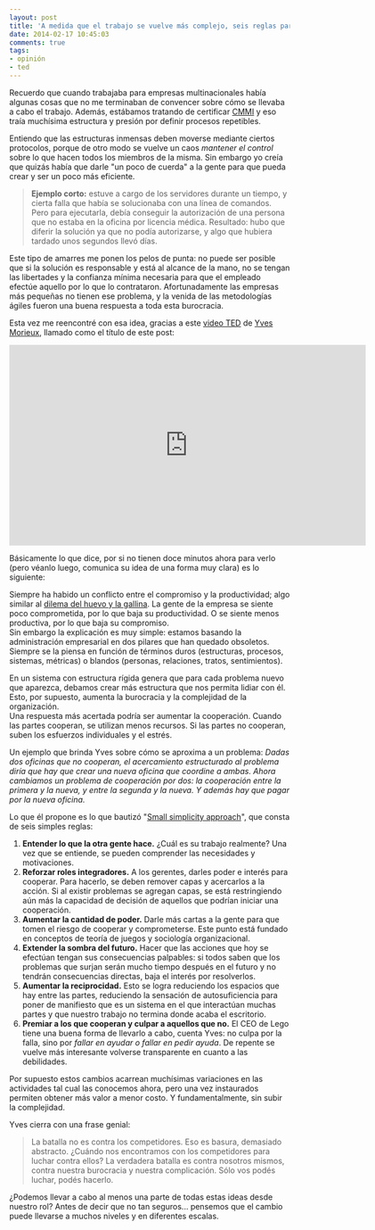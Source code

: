 ```yaml
---
layout: post
title: 'A medida que el trabajo se vuelve más complejo, seis reglas para simplificar'
date: 2014-02-17 10:45:03
comments: true
tags:
- opinión
- ted
---
```


Recuerdo que cuando trabajaba para empresas multinacionales había algunas cosas que no me terminaban de convencer sobre cómo se llevaba a cabo el trabajo. Además, estábamos tratando de certificar [CMMI][cmmi] y eso traía muchísima estructura y presión por definir procesos repetibles.

Entiendo que las estructuras inmensas deben moverse mediante ciertos protocolos, porque de otro modo se vuelve un caos *mantener el control* sobre lo que hacen todos los miembros de la misma. Sin embargo yo creía que quizás había que darle "un poco de cuerda" a la gente para que pueda crear y ser un poco más eficiente.

> **Ejemplo corto:** estuve a cargo de los servidores durante un tiempo, y cierta falla que había se solucionaba con una línea de comandos. Pero para ejecutarla, debía conseguir la autorización de una persona que no estaba en la oficina por licencia médica. Resultado: hubo que diferir la solución ya que no podía autorizarse, y algo que hubiera tardado unos segundos llevó días.

Este tipo de amarres me ponen los pelos de punta: no puede ser posible que si la solución es responsable y está al alcance de la mano, no se tengan las libertades y la confianza mínima necesaria para que el empleado efectúe aquello por lo que lo contrataron. Afortunadamente las empresas más pequeñas no tienen ese problema, y la venida de las metodologías ágiles fueron una buena respuesta a toda esta burocracia.

Esta vez me reencontré con esa idea, gracias a este [video TED][video] de [Yves Morieux][yves], llamado como el título de este post:

<iframe src="http://embed.ted.com/talks/yves_morieux_as_work_gets_more_complex_6_rules_to_simplify.html" width="640" height="360" frameborder="0" scrolling="no" webkitAllowFullScreen mozallowfullscreen allowFullScreen></iframe>

Básicamente lo que dice, por si no tienen doce minutos ahora para verlo (pero véanlo luego, comunica su idea de una forma muy clara) es lo siguiente:

Siempre ha habido un conflicto entre el compromiso y la productividad; algo similar al [dilema del huevo y la gallina][huevo]. La gente de la empresa se siente poco comprometida, por lo que baja su productividad. O se siente menos productiva, por lo que baja su compromiso.  
Sin embargo la explicación es muy simple: estamos basando la administración empresarial en dos pilares que han quedado obsoletos. Siempre se la piensa en función de términos duros (estructuras, procesos, sistemas, métricas) o blandos (personas, relaciones, tratos, sentimientos).

En un sistema con estructura rígida genera que para cada problema nuevo que aparezca, debamos crear más estructura que nos permita lidiar con él. Esto, por supuesto, aumenta la burocracia y la complejidad de la organización.  
Una respuesta más acertada podría ser aumentar la cooperación. Cuando las partes cooperan, se utilizan menos recursos. Si las partes no cooperan, suben los esfuerzos individuales y el estrés.

Un ejemplo que brinda Yves sobre cómo se aproxima a un problema: *Dadas dos oficinas que no cooperan, el acercamiento estructurado al problema diría que hay que crear una nueva oficina que coordine a ambas. Ahora cambiamos un problema de cooperación por dos: la cooperación entre la primera y la nueva, y entre la segunda y la nueva. Y además hay que pagar por la nueva oficina.*

Lo que él propone es lo que bautizó "[Small simplicity approach][nota]", que consta de seis simples reglas:

1. **Entender lo que la otra gente hace.** ¿Cuál es su trabajo realmente? Una vez que se entiende, se pueden comprender las necesidades y motivaciones.
2. **Reforzar roles integradores.** A los gerentes, darles poder e interés para cooperar. Para hacerlo, se deben remover capas y acercarlos a la acción. Si al existir problemas se agregan capas, se está restringiendo aún más la capacidad de decisión de aquellos que podrían iniciar una cooperación.
3. **Aumentar la cantidad de poder.** Darle más cartas a la gente para que tomen el riesgo de cooperar y comprometerse. Este punto está fundado en conceptos de teoría de juegos y sociología organizacional.
4. **Extender la sombra del futuro.** Hacer que las acciones que hoy se efectúan tengan sus consecuencias palpables: si todos saben que los problemas que surjan serán mucho tiempo después en el futuro y no tendrán consecuencias directas, baja el interés por resolverlos.
5. **Aumentar la reciprocidad.** Esto se logra reduciendo los espacios que hay entre las partes, reduciendo la sensación de autosuficiencia para poner de manifiesto que es un sistema en el que interactúan muchas partes y que nuestro trabajo no termina donde acaba el escritorio.
6. **Premiar a los que cooperan y culpar a aquellos que no.** El CEO de Lego tiene una buena forma de llevarlo a cabo, cuenta Yves: no culpa por la falla, sino por *fallar en ayudar o fallar en pedir ayuda*. De repente se vuelve más interesante volverse transparente en cuanto a las debilidades.

Por supuesto estos cambios acarrean muchísimas variaciones en las actividades tal cual las conocemos ahora, pero una vez instaurados permiten obtener más valor a menor costo. Y fundamentalmente, sin subir la complejidad.

Yves cierra con una frase genial:

> La batalla no es contra los competidores. Eso es basura, demasiado abstracto. ¿Cuándo nos encontramos con los competidores para luchar contra ellos? La verdadera batalla es contra nosotros mismos, contra nuestra burocracia y nuestra complicación. Sólo vos podés luchar, podés hacerlo.

¿Podemos llevar a cabo al menos una parte de todas estas ideas desde nuestro rol? Antes de decir que no tan seguros... pensemos que el cambio puede llevarse a muchos niveles y en diferentes escalas.

[cmmi]: http://cmmiinstitute.com/
[video]: http://new.ted.com/talks/yves_morieux_as_work_gets_more_complex_6_rules_to_simplify
[nota]: http://hbr.org/2011/09/smart-rules-six-ways-to-get-people-to-solve-problems-without-you/ar/1
[yves]: http://www.bcg.com/expertise_impact/BCG_fellows/organization/yves_morieux.aspx
[huevo]: http://es.wikipedia.org/wiki/El_huevo_o_la_gallina
